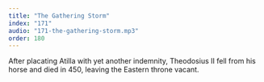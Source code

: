 ```yaml
---
title: "The Gathering Storm"
index: "171"
audio: "171-the-gathering-storm.mp3"
order: 180
---
```


After placating Atilla with yet another indemnity, Theodosius II fell from his horse and died in 450, leaving the Eastern throne vacant.
